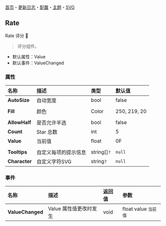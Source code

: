 ﻿[首页](../Home.md)・[更新日志](../UpdateLog.md)・[配置](../Config.md)・[主题](../Theme.md)・[SVG](../SVG.md)

## Rate

Rate 评分 👚

> 评分组件。

- 默认属性：Value
- 默认事件：ValueChanged

### 属性

名称 | 描述 | 类型 | 默认值 |
:--|:--|:--|:--|
**AutoSize** | 自动宽度 | bool | false |
||||
**Fill** | 颜色 | Color | 250, 219, 20 |
||||
**AllowHalf** | 是否允许半选 | bool | false |
**Count** | Star 总数 | int | 5 |
**Value** | 当前值 | float | 0F |
||||
**Tooltips** | 自定义每项的提示信息 | string[]`?` | `null` |
**Character** | 自定义字符SVG | string`?` | `null` |

### 事件

名称 | 描述 | 返回值 | 参数 |
:--|:--|:--|:--|
**ValueChanged** | Value 属性值更改时发生 | void | float value `当前值` |
